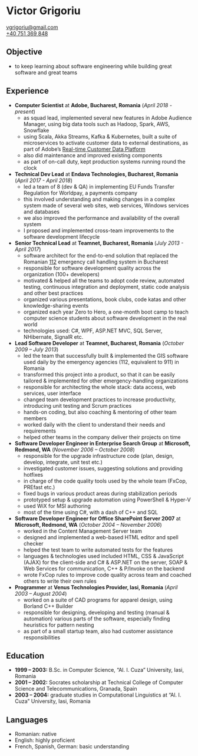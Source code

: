 Victor Grigoriu
===============

[vgrigoriu@gmail.com](mailto:vgrigoriu@gmail.com)  
[+40 751 369 848](tel:+40-751-369-848)

Objective
---------

* to keep learning about software engineering while building great software and
  great teams

Experience
----------

* __Computer Scientist__ at __Adobe, Bucharest, Romania__ (_April 2018 - present_)
  * as squad lead, implemented several new features in Adobe Audience Manager,
    using big data tools such as Hadoop, Spark, AWS, Snowflake
  * using Scala, Akka Streams, Kafka & Kubernetes, built a suite of microservices
    to activate customer data to external destinations, as part of Adobe’s [Real-time
    Customer Data Platform](https://www.adobe.com/experience-platform/real-time-customer-data-platform.html)
  * also did maintenance and improved existing components
  * as part of on-call duty, kept production systems running round the clock
* __Technical Dev Lead__ at __Endava Technologies, Bucharest, Romania__ (_April 2017 - April 2018_)
  * led a team of 8 (dev & QA) in implementing EU Funds Transfer Regulation
    for Worldpay, a payments company
  * this involved understanding and making changes in a complex system made
    of several web sites, web services, Windows services and databases
  * we also improved the performance and availability of the overall system
  * I proposed and implemented cross-team improvements to the software
    development lifecycle
* __Senior Technical Lead__ at __Teamnet, Bucharest, Romania__ (_July 2013 - April 2017_)
  * software architect for the end-to-end solution that replaced the Romanian
    [112](https://www.sts.ro/en/112-emergency-call-service) emergency call
    handling system in Bucharest
  * responsible for software development quality across the organization
    (100+ developers)
  * motivated & helped all the teams to adopt code review, automated testing,
    continuous integration and deployment, static code analysis and other best
    practices
  * organized various presentations, book clubs, code katas and other
    knowledge-sharing events
  * organized each year Zero to Hero, a one-month boot camp to teach computer
    science students about software development in the real world
  * technologies used: C#, WPF, ASP.NET MVC, SQL Server, NHibernate, SignalR etc.
* __Lead Software Developer__ at __Teamnet, Bucharest, Romania__ (_October 2009 – July 2013_)
  * led the team that successfully built & implemented the GIS software used
    daily by the emergency agencies (112, equivalent to 911) in Romania
  * transformed this project into a product, so that it can be easily
    tailored & implemented for other emergency-handling organizations
  * responsible for architecting the whole stack: data access, web services,
    user interface
  * changed team development practices to increase productivity, introducing
    unit testing and Scrum practices
  * hands-on coding, but also coaching & mentoring of other team members
  * worked daily with the client to understand their needs and requirements
  * helped other teams in the company deliver their projects on time
* __Software Developer Engineer in Enterprise Search Group__ at __Microsoft, Redmond, WA__ (_November 2006 – October 2008_)
  * responsible for the upgrade infrastructure code (plan, design, develop,
    integrate, unit test etc.)
  * investigated customer issues, suggesting solutions and providing hotfixes
  * in charge of the code quality tools used by the whole team (FxCop, PREfast
    etc.)
  * fixed bugs in various product areas during stabilization periods
  * prototyped setup & upgrade automation using PowerShell & Hyper-V
  * used WiX for MSI authoring
  * most of the time using C#, with a dash of C++ and SQL
* __Software Developer Engineer for Office SharePoint Server 2007__ at __Microsoft, Redmond, WA__ (_October 2004 – November 2006_)
  * worked in the Content Management Server team
  * designed and implemented a web-based HTML editor and spell checker
  * helped the test team to write automated tests for the features
  * languages & technologies used included HTML, CSS & JavaScript (AJAX)
    for the client-side and C# & ASP.NET on the server, SOAP & Web Services
    for communication, C++ & P/Invoke on the backend
  * wrote FxCop rules to improve code quality across team and coached others to
    write their own rules
* __Programmer__ at __Venus Technologies Provider, Iasi, Romania__ (_April 2003 – August 2004_)
  * worked on a suite of CAD programs for apparel design, using Borland C++
    Builder
  * responsible for designing, developing and testing (manual & automation)
    various parts of the software, especially finding heuristics for pattern
    nesting
  * as part of a small startup team, also had customer assistance
    responsibilities

Education
---------

* __1999 – 2003:__ B.Sc. in Computer Science, “Al. I. Cuza” University, Iasi,
  Romania
* __2001 – 2002:__ Socrates scholarship at Technical College of Computer Science
  and Telecommunications, Granada, Spain
* __2003 – 2004:__ graduate studies in Computational Linguistics at
  “Al. I. Cuza” University, Iasi, Romania

Languages
---------

* Romanian: native
* English: highly proficient
* French, Spanish, German: basic understanding
